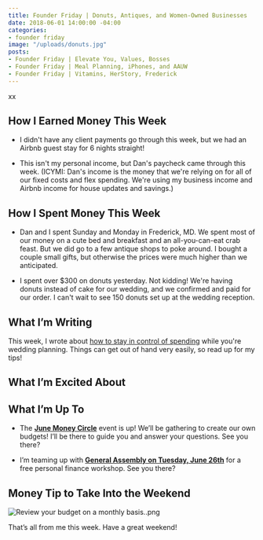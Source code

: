 ```yaml
---
title: Founder Friday | Donuts, Antiques, and Women-Owned Businesses
date: 2018-06-01 14:00:00 -04:00
categories:
- founder friday
image: "/uploads/donuts.jpg"
posts:
- Founder Friday | Elevate You, Values, Bosses
- Founder Friday | Meal Planning, iPhones, and AAUW
- Founder Friday | Vitamins, HerStory, Frederick
---
```


xx

## How I Earned Money This Week

* I didn't have any client payments go through this week, but we had an Airbnb guest stay for 6 nights straight!

* This isn't my personal income, but Dan's paycheck came through this week. (ICYMI: Dan's income is the money that we're relying on for all of our fixed costs and flex spending. We're using my business income and Airbnb income for house updates and savings.)

## How I Spent Money This Week

* Dan and I spent Sunday and Monday in Frederick, MD. We spent most of our money on a cute bed and breakfast and an all-you-can-eat crab feast. But we did go to a few antique shops to poke around. I bought a couple small gifts, but otherwise the prices were much higher than we anticipated. 

* I spent over $300 on donuts yesterday. Not kidding! We're having donuts instead of cake for our wedding, and we confirmed and paid for our order. I can't wait to see 150 donuts set up at the wedding reception. 

## What I’m Writing

This week, I wrote about [how to stay in control of spending](https://www.maggiegermano.com/blog/how-to-stay-in-control-of-your-wedding-spending/) while you're wedding planning. Things can get out of hand very easily, so read up for my tips!

## What I’m Excited About

## What I’m Up To

* The **[June Money Circle](https://www.maggiegermano.com/events/how-to-make-a-budget/)** event is up! We’ll be gathering to create our own budgets! I’ll be there to guide you and answer your questions. See you there?

* I’m teaming up with **[General Assembly on Tuesday, June 26th](https://generalassemb.ly/education/mo-money-mo-worries-get-financially-savvy-in-2018/washington-dc/49127)** for a free personal finance workshop. See you there?

## Money Tip to Take Into the Weekend

![Review your budget on a monthly basis..png](/uploads/Review%20your%20budget%20on%20a%20monthly%20basis..png)

That’s all from me this week. Have a great weekend!